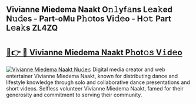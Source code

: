 ## Vivianne Miedema Naakt O𝚗𝚕yf𝚊ns L𝚎a𝚔ed N𝚞𝚍es - Part-oMu P𝚑𝚘tos Vi𝚍𝚎o - H𝚘𝚝 Part L𝚎a𝚔s ZL4ZQ

# <h2><a href="http://kfahbc.oniu.top/?m=Vivianne+Miedema+Naakt">🔗👉 🔴 Vivianne Miedema Naakt P𝚑ot𝚘𝚜 V𝚒d𝚎o</a></h2>

[![Vivianne Miedema Naakt Nu𝚍e𝚜](https://i.imgur.com/0qMVB7G.gif)](http://kfahbc.oniu.top/?m=Vivianne+Miedema+Naakt)
Digital media creator and web entertainer Vivianne Miedema Naakt, known for distributing dance and lifestyle knowledge through solo and collaborative dance presentations and short videos. Selfless volunteer Vivianne Miedema Naakt, famed for their generosity and commitment to serving their community.  
